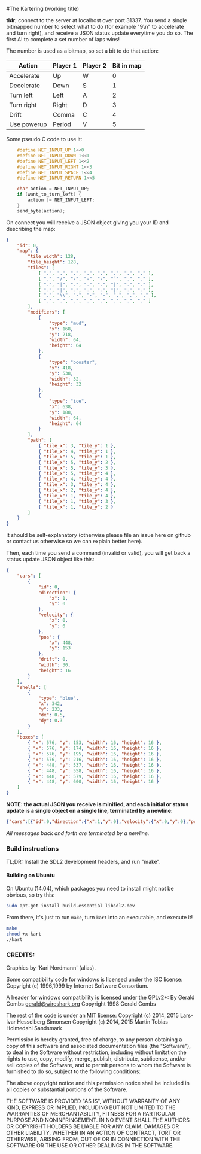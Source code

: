 #The Kartering (working title)

**tldr**; connect to the server at localhost over port 31337. You send a single
bitmapped number to select what to do (for example "9\n" to accelerate and turn
right), and receive a JSON status update everytime you do so. The first AI to
complete a set number of laps wins!

The number is used as a bitmap, so set a bit to do that action:

Action      | Player 1 | Player 2 | Bit in map |
------------|----------|----------|------------
Accelerate  | Up       | W        | 0
Decelerate  | Down     | S        | 1
Turn left   | Left     | A        | 2
Turn right  | Right    | D        | 3
Drift       | Comma    | C        | 4
Use powerup | Period   | V        | 5

Some pseudo C code to use it:

```C
    #define NET_INPUT_UP 1<<0
    #define NET_INPUT_DOWN 1<<1
    #define NET_INPUT_LEFT 1<<2
    #define NET_INPUT_RIGHT 1<<3
    #define NET_INPUT_SPACE 1<<4
    #define NET_INPUT_RETURN 1<<5

    char action = NET_INPUT_UP;
    if (want_to_turn_left) {
        action |= NET_INPUT_LEFT;
    }
    send_byte(action);
```

On connect you will receive a JSON object giving you your ID and describing the
map:

```JSON
{
    "id": 0,
    "map": {
        "tile_width": 128,
        "tile_height": 128,
        "tiles": [
            [ ".", ".", ".", ".", ".", ".", ".", "." ],
            [ ".", "/", "-", "-", "-", "`", ".", "." ],
            [ ".", "|", ".", ".", ".", "|", ".", "." ],
            [ ".", "|", ".", ".", ".", "|", ".", "." ],
            [ ".", "\\", "-", "-", "-", ",", ".", "." ],
            [ ".", ".", ".", ".", ".", ".", ".", "." ]
        ],
        "modifiers": [
            {
                "type": "mud",
                "x": 168,
                "y": 218,
                "width": 64,
                "height": 64
            },
            {
                "type": "booster",
                "x": 418,
                "y": 538,
                "width": 32,
                "height": 32
            },
            {
                "type": "ice",
                "x": 638,
                "y": 188,
                "width": 64,
                "height": 64
            }
        ],
        "path": [
            { "tile_x": 3, "tile_y": 1 },
            { "tile_x": 4, "tile_y": 1 },
            { "tile_x": 5, "tile_y": 1 },
            { "tile_x": 5, "tile_y": 2 },
            { "tile_x": 5, "tile_y": 3 },
            { "tile_x": 5, "tile_y": 4 },
            { "tile_x": 4, "tile_y": 4 },
            { "tile_x": 3, "tile_y": 4 },
            { "tile_x": 2, "tile_y": 4 },
            { "tile_x": 1, "tile_y": 4 },
            { "tile_x": 1, "tile_y": 3 },
            { "tile_x": 1, "tile_y": 2 }
        ]
    }
}
```

It should be self-explanatory (otherwise please file an issue here on
github or contact us otherwise so we can explain better here).

Then, each time you send a command (invalid or valid), you will get back a
status update JSON object like this:

```JSON
{
    "cars": [
        {
            "id": 0,
            "direction": {
                "x": 1,
                "y": 0
            },
            "velocity": {
                "x": 0,
                "y": 0
            },
            "pos": {
                "x": 448,
                "y": 153
            },
            "drift": 0,
            "width": 30,
            "height": 16
        }
    ],
    "shells": [
        {
            "type": "blue",
            "x": 342,
            "y": 233,
            "dx": 0.5,
            "dy": 0.3
        }
    ],
    "boxes": [
        { "x": 576, "y": 153, "width": 16, "height": 16 },
        { "x": 576, "y": 174, "width": 16, "height": 16 },
        { "x": 576, "y": 195, "width": 16, "height": 16 },
        { "x": 576, "y": 216, "width": 16, "height": 16 },
        { "x": 448, "y": 537, "width": 16, "height": 16 },
        { "x": 448, "y": 558, "width": 16, "height": 16 },
        { "x": 448, "y": 579, "width": 16, "height": 16 },
        { "x": 448, "y": 600, "width": 16, "height": 16 }
    ]
}
```

**NOTE: the actual JSON you receive is minified, and each initial or status update is a single
object on a single line, terminated by a newline:**

```JSON
{"cars":[{"id":0,"direction":{"x":1,"y":0},"velocity":{"x":0,"y":0},"pos":{"x":448,"y":153},"drift":0,"width":30,"height":16}],"shells":[]}
```

*All messages back and forth are terminated by a newline.*


### Build instructions
TL;DR: Install the SDL2 development headers, and run "make".

#### Building on Ubuntu
On Ubuntu (14.04), which packages you need to install might not be obvious, so try this:

```bash
sudo apt-get install build-essential libsdl2-dev
```

From there, it's just to run `make`, turn `kart` into an executable, and execute it!

```bash
make
chmod +x kart
./kart
```

### CREDITS:
Graphics by 'Kari Nordmann' (alias).

Some compatibility code for windows is licensed under the ISC license:
Copyright (c) 1996,1999 by Internet Software Consortium.

A header for windows compatibility is licensed under the GPLv2+:
 By Gerald Combs <gerald@wireshark.org>
 Copyright 1998 Gerald Combs


The rest of the code is under an MIT license:
Copyright (c) 2014, 2015 Lars-Ivar Hesselberg Simonsen
Copyright (c) 2014, 2015 Martin Tobias Holmedahl Sandsmark

Permission is hereby granted, free of charge, to any person obtaining a copy
of this software and associated documentation files (the "Software"), to deal
in the Software without restriction, including without limitation the rights
to use, copy, modify, merge, publish, distribute, sublicense, and/or sell
copies of the Software, and to permit persons to whom the Software is
furnished to do so, subject to the following conditions:

The above copyright notice and this permission notice shall be included in
all copies or substantial portions of the Software.

THE SOFTWARE IS PROVIDED "AS IS", WITHOUT WARRANTY OF ANY KIND, EXPRESS OR
IMPLIED, INCLUDING BUT NOT LIMITED TO THE WARRANTIES OF MERCHANTABILITY,
FITNESS FOR A PARTICULAR PURPOSE AND NONINFRINGEMENT. IN NO EVENT SHALL THE
AUTHORS OR COPYRIGHT HOLDERS BE LIABLE FOR ANY CLAIM, DAMAGES OR OTHER
LIABILITY, WHETHER IN AN ACTION OF CONTRACT, TORT OR OTHERWISE, ARISING FROM,
OUT OF OR IN CONNECTION WITH THE SOFTWARE OR THE USE OR OTHER DEALINGS IN
THE SOFTWARE.
